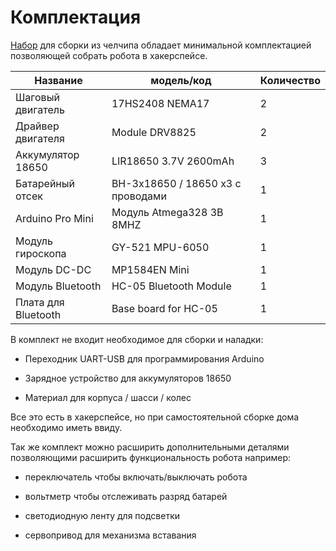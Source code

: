 Комплектация
===

[Набор](http://belchip.by/product/?selected_product=34442) для сборки из челчипа обладает минимальной комплектацией позволяющей собрать робота в хакерспейсе.

Название | модель/код | Количество
--- | --- | ---
Шаговый двигатель | 17HS2408 NEMA17 | 2	
Драйвер двигателя | Module DRV8825 | 2	
Аккумулятор 18650 | LIR18650 3.7V 2600mAh | 3	
Батарейный отсек | BH-3x18650 / 18650 x3 с проводами | 1	
Arduino Pro Mini | Модуль Atmega328 3В 8MHZ | 1
Модуль гироскопа | GY-521 MPU-6050 | 1
Модуль DC-DC | MP1584EN Mini | 1
Модуль Bluetooth | HC-05 Bluetooth Module | 1
Плата для Bluetooth | Base board for HC-05 | 1	

В комплект не входит необходимое для сборки и наладки:

- Переходник UART-USB для программирования Arduino 

- Зарядное устройство для аккумуляторов 18650

- Материал для корпуса / шасси / колес

Все это есть в хакерспейсе, но при самостоятельной сборке дома необходимо иметь ввиду.

Так же комплект можно расширить дополнительными деталями позволяющими расширить функциональность робота например:

- переключатель чтобы включать/выключать робота

- вольтметр чтобы отслеживать разряд батарей

- светодиодную ленту для подсветки

- сервопривод для механизма вставания
